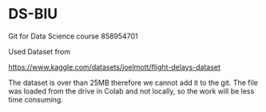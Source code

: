 # DS-BIU
Git for Data Science course 858954701

Used Dataset from

https://www.kaggle.com/datasets/joelmott/flight-delays-dataset

The dataset is over than 25MB therefore we cannot add it to the git.
The file was loaded from the drive in Colab and not locally, so the work will be less time consuming.
